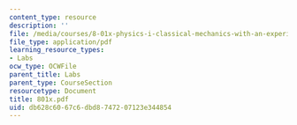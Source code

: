 ```yaml
---
content_type: resource
description: ''
file: /media/courses/8-01x-physics-i-classical-mechanics-with-an-experimental-focus-fall-2002/db628c6067c6dbd8747207123e344854_801x.pdf
file_type: application/pdf
learning_resource_types:
- Labs
ocw_type: OCWFile
parent_title: Labs
parent_type: CourseSection
resourcetype: Document
title: 801x.pdf
uid: db628c60-67c6-dbd8-7472-07123e344854
---
```

